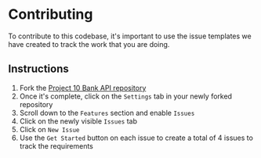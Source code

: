 # Contributing

To contribute to this codebase, it's important to use the issue templates we have created to track the work that you are doing.

## Instructions

1. Fork the [Project 10 Bank API repository](https://github.com/OpenclassNamerooms-Student-Center/Project-10-Bank-API)
1. Once it's complete, click on the `Settings` tab in your newly forked repository
1. Scroll down to the `Features` section and enable `Issues`
1. Click on the newly visible `Issues` tab
1. Click on `New Issue`
1. Use the `Get Started` button on each issue to create a total of 4 issues to track the requirements
